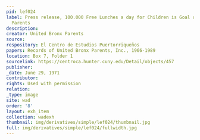 ```yaml
---
pid: lef024
label: Press release, 100.000 Free Lunches a day for Children is Goal of United Bronx
  Parents
description:
creator: United Bronx Parents
source:
respository: El Centro de Estudios Puertorriqueños
papers: Records of United Bronx Parents, Inc., 1966-1989
location: Box 7, Folder 1
sourcelink: https://centroca.hunter.cuny.edu/Detail/objects/457
publisher:
_date: June 29, 1971
contributor:
rights: Used with permission
relation:
_type: image
site: wad
order: '8'
layout: exh_item
collection: wadexh
thumbnail: img/derivatives/simple/lef024/thumbnail.jpg
full: img/derivatives/simple/lef024/fullwidth.jpg
---
```

